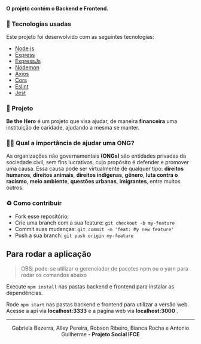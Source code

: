 

#### O projeto contém o Backend e Frontend.

### :rocket: Tecnologias usadas
Este projeto foi desenvolvido com as seguintes tecnologias:
- [Node.js](https://nodejs.org/en/)
- [Express](https://expressjs.com/pt-br/)
- [ExpressJs](https://expressjs.com/pt-br/)
- [Nodemon](https://www.npmjs.com/package/nodemon)
- [Axios](https://www.npmjs.com/package/axios)
- [Cors](https://www.npmjs.com/package/cors)
- [Eslint](https://www.npmjs.com/package/eslint)
- [Jest](https://www.npmjs.com/package/jest)

### :muscle: Projeto

<b>Be the Hero</b> é um projeto que visa ajudar, de maneira <b>financeira</b> uma instituição de caridade, ajudando a mesma se manter. 

### 🦸‍♂️ Qual a importância de ajudar uma ONG? <br>
As organizações não governamentais <b>(ONGs)</b> são entidades privadas da sociedade civil, sem fins lucrativos, cujo propósito é defender e promover uma causa. Essa causa pode ser virtualmente de qualquer tipo: <b>direitos humanos</b>, <b>direitos animais</b>, <b>direitos indígenas</b>, <b>gênero</b>, <b>luta contra o racismo</b>, <b>meio ambiente</b>, <b>questões urbanas</b>, <b>imigrantes</b>, entre muitos outros.

### :recycle: Como contribuir

- Fork esse repositório;
- Crie uma branch com a sua feature: `git checkout -b my-feature`
- Commit suas mudanças: `git commit -m 'feat: My new feature'`
- Push a sua branch: `git push origin my-feature`

## Para rodar a aplicação

> OBS: pode-se utilizar o gerenciador de pacotes npm ou o yarn para rodar os comandos abaixo

Execute ```npm install``` nas pastas backend e frontend para instalar as dependências.

Rode ```npm start``` nas pastas backend e frontend para utilizar a versão web. Acesse a api via **localhost:3333** e a pagina web via **localhost:3000** .


---

<p align="center">Gabriela Bezerra, Alley Pereira, Robson Ribeiro, Bianca Rocha e Antonio Guilherme  <strong> - Projeto Social IFCE </p>  
